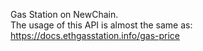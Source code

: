 Gas Station on NewChain.  
The usage of this API is almost the same as:  
https://docs.ethgasstation.info/gas-price

